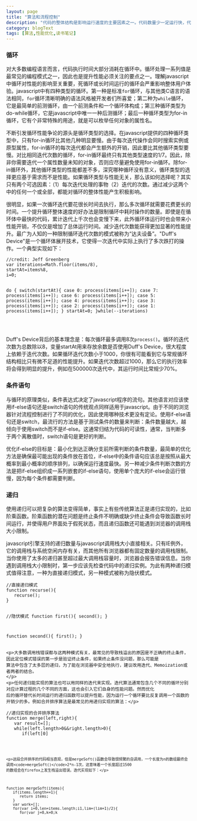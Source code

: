 ```yaml
---
layout: page
title: "算法和流程控制"
description: "代码的整体结构是影响运行速度的主要因素之一。代码数量少一定运行快，代码数量多确不意味着运行速度一定慢。影响性能的最直接因素是代码的组织结构，以及具体问题的解决办法。"
category: blogText
tags: [算法,性能优化,读书笔记]
---
```

<div class="p-section">
	<h3><i class="fa fa-star"></i> 循环</h3>
	<p>对大多数编程语言而言，代码执行时间大部分消耗在循环中。循环处理一系列值是最常见的编程模式之一，因此也是提升性能必须关注的要点之一。理解javascript中循环对性能的影响至关重要，死循环或长时间运行的循环会严重影响整体用户体验。javascript中有四种类型的循环。第一种是标准<code>for</code>循环，与其他类C语言的语法相同，<code>for</code>循环清晰明确的语法风格被开发者们所喜爱；第二种为<code>while</code>循环，它是最简单的前测循环，由一个前测条件和一个循环体构成；第三种循环类型为do-while循环，它是javascript中唯一一种后测循环；最后一种循环类型为for-in循环，它有个非常特殊的用途，就是可以枚举任何对象的属性名。</p>
	<p>不断引发循环性能争论的源头是循环类型的选择。在javascript提供的四种循环类型中，只有for-in循环比其他几种明显要慢。由于每次迭代操作会同时搜索实例或原型属性，for-in循环的每次迭代都会产生额外的开销，因此要比其他循环类型要慢。对比相同迭代次数的循环，for-in循环最终只有其他类型速度的1/7。因此，除非你需要迭代一个属性数量未知的对象，否则应尽量避免使用for-in循环。除for-in循环外，其他循环类型的性能都差不多，深究哪种循环没有意义，循环类型的选择更应基于需求而不是性能。如果循环类型与性能无关，那么该如何选择呢？其实只有两个可选因素：（1）每次迭代处理的事物（2）迭代的次数。通过减少这两个中的任何一个或全部，都能对循环的整体性能产生积极影响。</p>
	<p>很明显，如果一次循环迭代要花很长时间去执行，那么多次循环就需要花费更长的时间。一个提升循环整体速度的好办法是限制循环中耗时操作的数量。即使是在循环体中最快的代码，累计迭代上千次也会变慢下来，此外循环体运行时也会带来小性能开销，不仅仅是增加了总体运行时间。减少迭代次数能获得更加显著的性能提升。最广为人知的一种限制循环迭代次数的模式被称为“达夫设备”。"Duff's Device"是一个循环体展开技术，它使得一次迭代中实际上执行了多次跌打的操作。一个典型实现如下：</p>
<pre><code class="javascript">//credit: Jeff Greenberg
var iterations=Math.floor(items/8),
startAt=items%8,
i=0;

do { 
   switch(startAt){
      case 0: process(items[i++]);
	  case 7: process(items[i++]);
	  case 6: process(items[i++]);
	  case 5: process(items[i++]);
	  case 4: process(items[i++]);
	  case 3: process(items[i++]);
	  case 2: process(items[i++]);
	  case 1: process(items[i++]);
   }
   startAt=0;
}while(--iterations)
</code></pre>	
	<p>Duff's Device背后的基本理念是：每次循环最多调用8次<code>process()</code>。循环的迭代次数为总数除以8，变量startAt用来存放余数是否使用Duff's Device，很大程度上依赖于迭代次数。如果循环迭代次数小于1000，你很有可能看到它与常规循环结构相比只有微不足道的性能提升。如果迭代次数超过1000，那么它的执行效率将会得到明显的提升，例如在500000次迭代中，其运行时间比常规少70%。</p>
</div>
<div class="gap-line"></div>
<div class="p-section">
	<h3><i class="fa fa-star"></i> 条件语句</h3>
	<p>与循环的原理类似，条件表达式决定了javascript程序的流句。其他语言对应该使用if-else语句还是switch语句的传统观点同样适用于javascript。由于不同的浏览器针对流程控制进行了不同的优化，因此使用哪种技术更没有定论。使用if-else语句还是switch，最流行的方法是基于测试条件的数量来判断：条件数量越大，越倾向于使用switch而不是if-else。这通常归结为代码的可读性，通常，当判断多于两个离散值时，switch语句是更好的判断。</p>
	<p>优化if-else的目标是：最小化到达正确分支前所需判断的条件数量，最简单的优化方法是确保最可能出现的条件放在首位，if-else中的条件语句应该总是按照从最大概率到最小概率的顺序排列，以确保运行速度最快。另一种减少条件判断次数的方法是把if-else组织成一系列嵌套的if-else语句，使用单个庞大的if-else会运行很慢，因为每个条件都需要判断。</p>
</div>
<div class="gap-line"></div>
<div class="p-section">
	<h3><i class="fa fa-star"></i> 递归</h3>
	<p>使用递归可以把复杂的算法变得简单，事实上有些传统算法正是递归实现的，比如阶乘函数。阶乘函数的潜在问题是终止条件不明确或缺少终止条件会导致函数长时间运行，并使得用户界面处于假死状态，而且递归函数还可能遇到浏览器的调用栈大小限制。</p>
	<p>javascript引擎支持的递归数量与javascript调用栈大小直接相关。只有IE例外，它的调用栈与系统空闲内存有关，而其他所有浏览器都有固定数量的调用栈限制。当你使用了太多的递归甚至超过最大调用栈容量时，浏览器会报告错误信息。当你遇到调用栈大小限制时，第一步应该先检查代码中的递归实例。为此有两种递归模式值得注意，一种为直接递归模式，另一种模式被称为隐伏模式。</p>
<pre><code class="javascript">//直接递归模式
function recurse(){
   recurse();
}

//隐伏模式
function first(){
   second();
}

function second(){
   first();
}
</code></pre>	

	<p>大多数调用栈错误都与这两种模式有关，最常见的导致栈溢出的原因是不正确的终止条件，因此定位模式错误的第一步是验证终止条件，如果终止条件没问题，那么可能是
	算法中包含了太多层的递归，为了能在浏览器中安全地执行，建议改用迭代、Memoization或者两者的结合。
	</p>
	<p>任何递归能实现的算法也可以用同样的迭代来实现。迭代算法通常包含几个不同的循环分别对应计算过程的几个不同的方面，这也会引入它们自身的性能问题。然而优化
	后的循环替代长时间运行的递归函数可以提升性能，因为运行一个循环要比反复调用一个函数的开销少的多。例如合并排序算法是最常见的用递归实现的算法：</p>
<pre><code class="javascript">//递归实现的合并排序算法
function merge(left,right){
   var result=[];
   while(left.length>0&&right.length>0){
      if(left[0]<right[0]){
	     result.push(left.shift());
	  }
	  else {
	     result.push(right.shift());
	  }
   }
   return result.concat(left).concat(right);
}

function mergeSort(items){
   if(items.length==1){
      return items;
   }
   var middle=Math.floor(items.length/2);
   left=items.slice(0,middle);
   right=items.slice(middle);
   return merge(mergeSoft(left),mergeSoft(right));
}
</code></pre>

	<p>这段合并排序的代码相当直观，但是mergeSoft()函数会导致很频繁的自调用，一个长度为n的数组最终会调用<code>mergeSoft()</code>2*n-1次，这意味着一个长度超过1500
	的数组会在firefox上发生栈溢出错误。迭代实现如下：</p>
<pre><code class="javascript">function mergeSoft(items){
   if(items.length==1){
      return items;
   }
   var work=[];
   for(var i=0,len=items.length;i<len;i++){
      work[i].push([items[i]]);
   }
   work.push();  //如果数组长度为奇数
   for(var lim=len,lim>1,lim=(lim+1)/2){
      for(var j=0,k=0;k<lim;j++,k+=2){
	     work[j]=merge(work[k],work[k+1]);
	  }
	  work[j]=[]; //如果数组长度为奇数
   }
   return work[0];
}
</code></pre>
</div>

